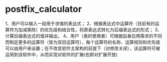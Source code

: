 # postfix_calculator
1、用户可以输入一段用于求值的表达式； 2、根据表达式中运算符（目前有的运算符为加减乘除）的优先级和结合性，将原表达式转化为后缀表达式的形式； 3、计算后缀表达式的值并输出。 4、用户（类的使用者）可根据自身应用需求的不同而制定更多的运算符（皆为双目运算符），每个运算符的名称、运算规则和优先级可以由用户来设置；在不改变软件主架构的前提下（对修改关闭），该运算符可被运用到该软件中，从而实现对软件的扩展(也即对扩展开放)
